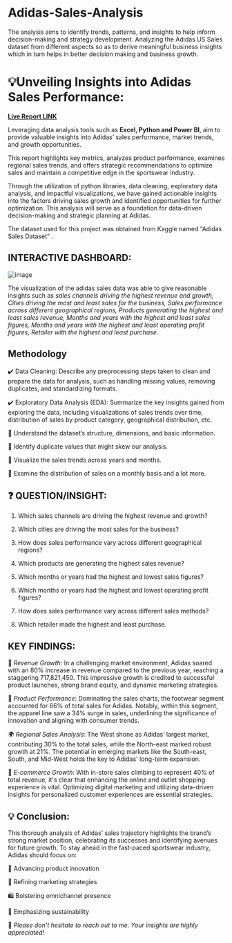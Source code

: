 # Adidas-Sales-Analysis

The analysis aims to identify trends, patterns, and insights to help inform decision-making and strategy development. Analyzing the Adidas US Sales dataset from different aspects so as to derive meaningful business insights which in turn helps in better decision making and business growth.

# 💡Unveiling Insights into Adidas Sales Performance:

**[Live Report LINK](https://app.powerbi.com/view?r=eyJrIjoiZGMzY2FkNzctYTE5Yy00M2IzLWEzNmMtMGEwOWQ2MTYyYTZiIiwidCI6ImM2ZTU0OWIzLTVmNDUtNDAzMi1hYWU5LWQ0MjQ0ZGM1YjJjNCJ9)**

Leveraging data analysis tools such as **Excel, Python and Power BI**, aim to provide valuable insights into Adidas’ sales performance, market trends, and growth opportunities. 

This report highlights key metrics, analyzes product performance, examines regional sales trends, and offers strategic recommendations to optimize sales and maintain a competitive edge in the sportswear industry. 

Through the utilization of python libraries, data cleaning, exploratory data analysis, and impactful visualizations, we have gained actionable insights into the factors driving sales growth and identified opportunities for further optimization. This analysis will serve as a foundation for data-driven decision-making and strategic planning at Adidas.

The dataset used for this project was obtained from Kaggle named “Adidas Sales Dataset” .

## INTERACTIVE DASHBOARD:

![image](https://github.com/Shubhanshi-chauhan/Adidas-Sales-Analysis/assets/154693626/760389b2-2300-4f4d-aa3f-93d156dc0f9c)


The visualization of the adidas sales data was able to give reasonable insights such as *sales channels driving the highest revenue and growth, Cities driving the most and least sales for the business, Sales performance across different geographical regions, Products generating the highest and least sales revenue, Months and years with the highest and least sales figures, Months and years with the highest and least operating profit figures, Retailer with the highest and least purchase*.

## Methodology
✔️ Data Cleaning: Describe any preprocessing steps taken to clean and prepare the data for analysis, such as handling missing values, removing duplicates, and standardizing formats.

✔️ Exploratory Data Analysis (EDA): Summarize the key insights gained from exploring the data, including visualizations of sales trends over time, distribution of sales by product category, geographical distribution, etc.

  🔸 Understand the dataset’s structure, dimensions, and basic information.
  
  🔸 Identify duplicate values that might skew our analysis.
  
  🔸 Visualize the sales trends across years and months.
  
  🔸 Examine the distribution of sales on a monthly basis and a lot more.

## ❓  QUESTION/INSIGHT:

1. Which sales channels are driving the highest revenue and growth?

2. Which cities are driving the most sales for the business?

3. How does sales performance vary across different geographical regions?

4. Which products are generating the highest sales revenue?

5. Which months or years had the highest and lowest sales figures?

6. Which months or years had the highest and lowest operating profit figures?

7. How does sales performance vary across different sales methods?

8. Which retailer made the highest and least purchase.

## KEY FINDINGS:

🚀 *Revenue Growth*: In a challenging market environment, Adidas soared with an 80% increase in revenue compared to the previous year, reaching a staggering 717,821,450. This impressive growth is credited to successful product launches, strong brand equity, and dynamic marketing strategies.

👟 *Product Performance*: Dominating the sales charts, the footwear segment accounted for 66% of total sales for Adidas. Notably, within this segment, the apparel line saw a 34% surge in sales, underlining the significance of innovation and aligning with consumer trends.

🌍 *Regional Sales Analysis*: The West shone as Adidas’ largest market, contributing 30% to the total sales, while the North-east marked robust growth at 21%. The potential in emerging markets like the South-east, South, and Mid-West holds the key to Adidas' long-term expansion.

📱 *E-commerce Growth*: With in-store sales climbing to represent 40% of total revenue, it's clear that enhancing the online and outlet shopping experience is vital. Optimizing digital marketing and utilizing data-driven insights for personalized customer experiences are essential strategies.

## 💡 Conclusion:

This thorough analysis of Adidas’ sales trajectory highlights the brand’s strong market position, celebrating its successes and identifying avenues for future growth. To stay ahead in the fast-paced sportswear industry, Adidas should focus on:

🔧 Advancing product innovation

🎯 Refining marketing strategies

🛍️ Bolstering omnichannel presence

🌱 Emphasizing sustainability

🌟 *Please don't hesitate to reach out to me. Your insights are highly appreciated!*

